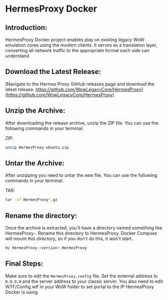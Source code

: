 # HermesProxy Docker

## Introduction:
HermesProxy Docker project enables play on existing legacy WoW emulation cores using the modern clients. It serves as a translation layer, converting all network traffic to the appropriate format each side can understand

## Download the Latest Release:
[Navigate to the Hermes Proxy GitHub releases page and download the latest release. https://github.com/WowLegacyCore/HermesProxy](https://github.com/WowLegacyCore/HermesProxy)

## Unzip the Archive:
After downloading the release archive, unzip the ZIP file. You can use the following commands in your terminal:

ZIP:
```bash
unzip HermesProxy-ubuntu.zip
```

## Untar the Archive:
After unzipping you need to untar the new file. You can use the following commands in your terminal:

TAR:
```bash
tar -xf HermesProxy*.gz
```

## Rename the directory:
Once the archive is extracted, you'll have a directory named something like HermesProxy-<version>. Rename this directory to HermesProxy. Docker Compose will mount this directory, so if you don't do this, it won't start.

```bash
mv HermesProxy-<version> HermesProxy
```

## Final Steps:
Make sure to edit the `HermesProxy.config` file. Set the external address to `0.0.0.0` and the server address to your classic server. You also need to edit  WTF/Config.wtf in your WoW folder to set portal to the IP HermesProxy Docker is using. 
